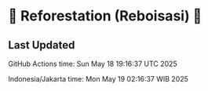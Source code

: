 
# 🌳 Reforestation (Reboisasi) 🌲

## Last Updated

GitHub Actions time: Sun May 18 19:16:37 UTC 2025

Indonesia/Jakarta time: Mon May 19 02:16:37 WIB 2025
